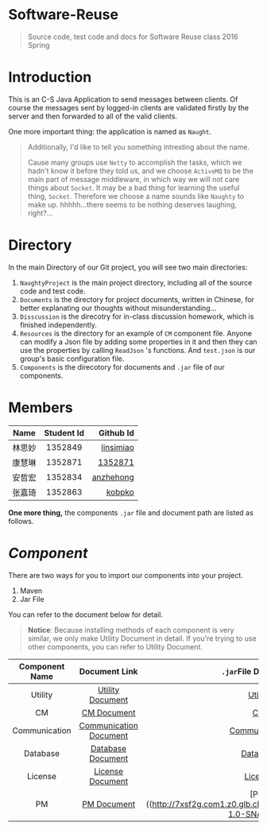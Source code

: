 # Software-Reuse

> Source code, test code and docs for Software Reuse class 2016 Spring


# Introduction

This is an C-S Java Application to send messages between clients. Of course the messages sent by logged-in clients are validated firstly by the server and then forwarded to all of the valid clients.

One more important thing: the application is named as `Naught`.

> Additionally, I'd like to tell you something intresting about the name.
> 
> Cause many groups use `Netty` to accomplish the tasks, which we hadn't know it before they told us, and we choose `ActiveMQ` to be the main part of message middleware, in which way we will not care things about `Socket`. It may be a bad thing for learning the useful thing, `Socket`. Therefore we choose a name sounds like `Naughty` to make up. hhhhh...there seems to be nothing deserves laughing, right?...

# Directory

In the main Directory of our Git project, you will see two main directories: 

1. `NaughtyProject` is the main project directory, including all of the source code and test code.
2. `Documents` is the directory for project documents, written in Chinese, for better explanating our thoughts without misunderstanding...
3. `Disscussion` is the direcotry for in-class discussion homework, which is finished independently.
4. `Resources` is the directory for an example of `CM` component file. Anyone can modify a Json file by adding some properties in it and then they can use the properties by calling `ReadJson` 's functions. And `test.json` is our group's basic configuration file.
5. `Components` is the direcotory for documents and `.jar` file of our components.


# Members

| Name        | Student Id           | Github Id  |
| ------------- |:-------------:| -----:|
| 林思妙| 1352849 | [linsimiao](https://github.com/linsimiao) | 
|  康慧琳     | 1352871      |   [1352871](https://github.com/1352871)|
| 安哲宏 | 1352834 | [anzhehong](https://github.com/anzhehong) |
| 张嘉琦 | 1352863      |   [kobpko](https://github.com/kobpko)  |

**One more thing,** the components `.jar` file and document path are listed as follows.

# ***Component***

There are two ways for you to import our components into your project.

1. Maven
2. Jar File

You can refer to the document below for detail.

> **Notice**: Because installing methods of each component is very similar, we only make Utility Document in detail. If you're trying to use other components, you can refer to Utility Document.

|Component Name|Document Link|`.jar`File Download Link|
|:---:|:---:|:---:|
|Utility|[Utility Document](https://github.com/anzhehong/Software-Reuse/blob/master/Components/Utilities/Utilities%20Component%20Document.md)|[Utility Jar](http://7xsf2g.com1.z0.glb.clouddn.com/jar_version0410_Utility-1.0-SNAPSHOT.jar)|
|CM|[CM Document](https://github.com/anzhehong/Software-Reuse/blob/master/Components/CM/CM%20Component%20Document.md)|[CM Jar](http://7xsf2g.com1.z0.glb.clouddn.com/jar0414_CM-1.0-SNAPSHOT-jar-with-dependencies.jar)|
|Communication|[Communication Document](https://github.com/anzhehong/Software-Reuse/blob/master/Components/Communication/Communication%20Component%20Document.md)|[Communication Jar](http://7xsf2g.com1.z0.glb.clouddn.com/jar0414_Communication-1.0-SNAPSHOT-jar-with-dependencies.jar)|
|Database|[Database Document](https://github.com/anzhehong/Software-Reuse/blob/master/Components/Database/Database%20Component%20Document.md)|[Database Jar](http://7xsf2g.com1.z0.glb.clouddn.com/jar0414_Database-1.0-SNAPSHOT-jar-with-dependencies.jar)|
|License|[License Document](https://github.com/anzhehong/Software-Reuse/blob/master/Components/License/License%20Component%20Document.md)|[License Jar](http://7xsf2g.com1.z0.glb.clouddn.com/jar0414_License-1.0-SNAPSHOT-jar-with-dependencies.jar)|
|PM|[PM Document](https://github.com/anzhehong/Software-Reuse/blob/master/Components/PM/PM%20Component%20Document.md)|[PM Jar]((http://7xsf2g.com1.z0.glb.clouddn.com/jar_version0417_PM-1.0-SNAPSHOT.jar)|


